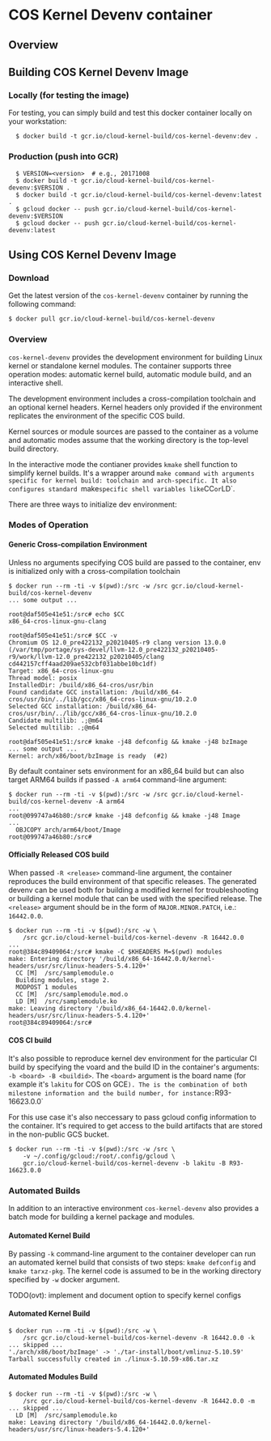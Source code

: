 # COS Kernel Devenv container

## Overview

## Building COS Kernel Devenv Image

### Locally (for testing the image)

For testing, you can simply build and test this docker container locally on your
workstation:

```shell
  $ docker build -t gcr.io/cloud-kernel-build/cos-kernel-devenv:dev .
```

### Production (push into GCR)


```shell
  $ VERSION=<version>  # e.g., 20171008
  $ docker build -t gcr.io/cloud-kernel-build/cos-kernel-devenv:$VERSION .
  $ docker build -t gcr.io/cloud-kernel-build/cos-kernel-devenv:latest .
  $ gcloud docker -- push gcr.io/cloud-kernel-build/cos-kernel-devenv:$VERSION
  $ gcloud docker -- push gcr.io/cloud-kernel-build/cos-kernel-devenv:latest
```

## Using COS Kernel Devenv Image

### Download

Get the latest version of the `cos-kernel-devenv` container by running the
following command:

```shell
$ docker pull gcr.io/cloud-kernel-build/cos-kernel-devenv
```

### Overview

`cos-kernel-devenv` provides the development environment for building Linux
kernel or standalone kernel modules. The container supports three operation
modes: automatic kernel build, automatic module build, and an interactive shell.

The development environment includes a cross-compilation toolchain and an
optional kernel headers. Kernel headers only provided if the environment
replicates the environment of the specific COS build.

Kernel sources or module sources are passed to the container as a volume
and automatic modes assume that the working directory is the top-level
build directory.

In the interactive mode the contianer provides `kmake` shell function to
simplify kernel builds. It's a wrapper around `make command with arguments
specific for kernel build: toolchain and arch-specific. It also configures
standard `make` specific shell variables like `CC` or `LD`.

There are three ways to initialize dev environment:

### Modes of Operation
#### Generic Cross-compilation Environment

Unless no arguments specifying COS build are passed to the container,
env is initialized only with a cross-compilation toolchain

```
$ docker run --rm -ti -v $(pwd):/src -w /src gcr.io/cloud-kernel-build/cos-kernel-devenv
... some output ...

root@daf505e41e51:/src# echo $CC
x86_64-cros-linux-gnu-clang

root@daf505e41e51:/src# $CC -v
Chromium OS 12.0_pre422132_p20210405-r9 clang version 13.0.0 (/var/tmp/portage/sys-devel/llvm-12.0_pre422132_p20210405-r9/work/llvm-12.0_pre422132_p20210405/clang cd442157cff4aad209ae532cbf031abbe10bc1df)
Target: x86_64-cros-linux-gnu
Thread model: posix
InstalledDir: /build/x86_64-cros/usr/bin
Found candidate GCC installation: /build/x86_64-cros/usr/bin/../lib/gcc/x86_64-cros-linux-gnu/10.2.0
Selected GCC installation: /build/x86_64-cros/usr/bin/../lib/gcc/x86_64-cros-linux-gnu/10.2.0
Candidate multilib: .;@m64
Selected multilib: .;@m64

root@daf505e41e51:/src# kmake -j48 defconfig && kmake -j48 bzImage
... some output ...
Kernel: arch/x86/boot/bzImage is ready  (#2)
```

By default container sets environment for an x86_64 build but can also target ARM64
builds if passed `-A arm64` command-line argument:

```
$ docker run --rm -ti -v $(pwd):/src -w /src gcr.io/cloud-kernel-build/cos-kernel-devenv -A arm64
...
root@099747a46b80:/src# kmake -j48 defconfig && kmake -j48 Image
...
  OBJCOPY arch/arm64/boot/Image
root@099747a46b80:/src#
```

#### Officially Released COS build

When passed `-R <release>` command-line argument, the container reproduces
the build environment of that specific releases. The generated devenv can
be used both for building a modified kernel for troubleshooting or building
a kernel module that can be used with the specified release. The `<release>`
argument should be in the form of `MAJOR.MINOR.PATCH`, i.e.: `16442.0.0`.

```
$ docker run --rm -ti -v $(pwd):/src -w \
    /src gcr.io/cloud-kernel-build/cos-kernel-devenv -R 16442.0.0
...
root@384c89409064:/src# kmake -C $KHEADERS M=$(pwd) modules
make: Entering directory '/build/x86_64-16442.0.0/kernel-headers/usr/src/linux-headers-5.4.120+'
  CC [M]  /src/samplemodule.o
  Building modules, stage 2.
  MODPOST 1 modules
  CC [M]  /src/samplemodule.mod.o
  LD [M]  /src/samplemodule.ko
make: Leaving directory '/build/x86_64-16442.0.0/kernel-headers/usr/src/linux-headers-5.4.120+'
root@384c89409064:/src#
```
#### COS CI build

It's also possible to reproduce kernel dev environment for the particular CI
build by specifying the voard and the build ID in the container's arguments:
`-b <board> -B <buildid>`. The `<board>` argument is the board name (for
example it's `lakitu` for COS on GCE`). The `<buildid>` is the combination of both
milestone information and the build number, for instance: `R93-16623.0.0`

For this use case it's also neccessary to pass gcloud config information to the
container. It's required to get access to the build artifacts that are stored in
the non-public GCS bucket.

```
$ docker run --rm -ti -v $(pwd):/src -w /src \
    -v ~/.config/gcloud:/root/.config/gcloud \
    gcr.io/cloud-kernel-build/cos-kernel-devenv -b lakitu -B R93-16623.0.0
```
### Automated Builds

In addition to an interactive environment `cos-kernel-devenv` also provides
a batch mode for building a kernel package and modules.

#### Automated Kernel Build

By passing `-k` command-line argument to the container developer can run an
automated kernel build that consists of two steps: `kmake defconfig` and
`kmake tarxz-pkg`. The kernel code is assumed to be in the working directory
specified by `-w` docker argument.

TODO(ovt): implement and document option to specify kernel configs

#### Automated Kernel Build

```
$ docker run --rm -ti -v $(pwd):/src -w \
    /src gcr.io/cloud-kernel-build/cos-kernel-devenv -R 16442.0.0 -k
... skipped ...
'./arch/x86/boot/bzImage' -> './tar-install/boot/vmlinuz-5.10.59'
Tarball successfully created in ./linux-5.10.59-x86.tar.xz
```

#### Automated Modules Build

```
$ docker run --rm -ti -v $(pwd):/src -w \
    /src gcr.io/cloud-kernel-build/cos-kernel-devenv -R 16442.0.0 -m
... skipped ...
  LD [M]  /src/samplemodule.ko
make: Leaving directory '/build/x86_64-16442.0.0/kernel-headers/usr/src/linux-headers-5.4.120+'
```
